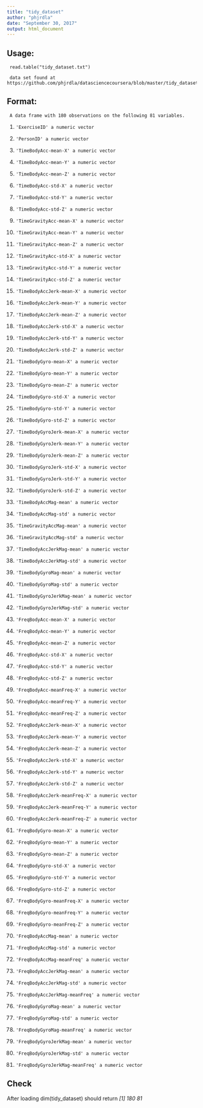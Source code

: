 ```yaml
---
title: "tidy_dataset"
author: "phjrdla"
date: "September 30, 2017"
output: html_document
---
```


## Usage:

     read.table("tidy_dataset.txt")
     
     data set found at https://github.com/phjrdla/datasciencecoursera/blob/master/tidy_dataset.txt
     
## Format:

     A data frame with 180 observations on the following 81 variables.

1.     'ExerciseID' a numeric vector

1.     'PersonID' a numeric vector

1.     'TimeBodyAcc-mean-X' a numeric vector

1.     'TimeBodyAcc-mean-Y' a numeric vector

1.     'TimeBodyAcc-mean-Z' a numeric vector

1.     'TimeBodyAcc-std-X' a numeric vector

1.     'TimeBodyAcc-std-Y' a numeric vector

1.     'TimeBodyAcc-std-Z' a numeric vector

1.     'TimeGravityAcc-mean-X' a numeric vector

1.     'TimeGravityAcc-mean-Y' a numeric vector

1.     'TimeGravityAcc-mean-Z' a numeric vector

1.     'TimeGravityAcc-std-X' a numeric vector

1.     'TimeGravityAcc-std-Y' a numeric vector

1.     'TimeGravityAcc-std-Z' a numeric vector

1.     'TimeBodyAccJerk-mean-X' a numeric vector

1.     'TimeBodyAccJerk-mean-Y' a numeric vector

1.     'TimeBodyAccJerk-mean-Z' a numeric vector

1.     'TimeBodyAccJerk-std-X' a numeric vector

1.     'TimeBodyAccJerk-std-Y' a numeric vector

1.     'TimeBodyAccJerk-std-Z' a numeric vector

1.     'TimeBodyGyro-mean-X' a numeric vector

1.     'TimeBodyGyro-mean-Y' a numeric vector

1.     'TimeBodyGyro-mean-Z' a numeric vector

1.     'TimeBodyGyro-std-X' a numeric vector

1.     'TimeBodyGyro-std-Y' a numeric vector

1.     'TimeBodyGyro-std-Z' a numeric vector

1.     'TimeBodyGyroJerk-mean-X' a numeric vector

1.     'TimeBodyGyroJerk-mean-Y' a numeric vector

1.     'TimeBodyGyroJerk-mean-Z' a numeric vector

1.     'TimeBodyGyroJerk-std-X' a numeric vector

1.     'TimeBodyGyroJerk-std-Y' a numeric vector

1.     'TimeBodyGyroJerk-std-Z' a numeric vector

1.     'TimeBodyAccMag-mean' a numeric vector

1.     'TimeBodyAccMag-std' a numeric vector

1.     'TimeGravityAccMag-mean' a numeric vector

1.     'TimeGravityAccMag-std' a numeric vector

1.     'TimeBodyAccJerkMag-mean' a numeric vector

1.     'TimeBodyAccJerkMag-std' a numeric vector

1.     'TimeBodyGyroMag-mean' a numeric vector

1.     'TimeBodyGyroMag-std' a numeric vector

1.     'TimeBodyGyroJerkMag-mean' a numeric vector

1.     'TimeBodyGyroJerkMag-std' a numeric vector

1.     'FreqBodyAcc-mean-X' a numeric vector

1.     'FreqBodyAcc-mean-Y' a numeric vector

1.     'FreqBodyAcc-mean-Z' a numeric vector

1.     'FreqBodyAcc-std-X' a numeric vector

1.     'FreqBodyAcc-std-Y' a numeric vector

1.     'FreqBodyAcc-std-Z' a numeric vector

1.     'FreqBodyAcc-meanFreq-X' a numeric vector

1.     'FreqBodyAcc-meanFreq-Y' a numeric vector

1.     'FreqBodyAcc-meanFreq-Z' a numeric vector

1.     'FreqBodyAccJerk-mean-X' a numeric vector

1.     'FreqBodyAccJerk-mean-Y' a numeric vector

1.     'FreqBodyAccJerk-mean-Z' a numeric vector

1.     'FreqBodyAccJerk-std-X' a numeric vector

1.     'FreqBodyAccJerk-std-Y' a numeric vector

1.     'FreqBodyAccJerk-std-Z' a numeric vector

1.     'FreqBodyAccJerk-meanFreq-X' a numeric vector

1.     'FreqBodyAccJerk-meanFreq-Y' a numeric vector

1.     'FreqBodyAccJerk-meanFreq-Z' a numeric vector

1.     'FreqBodyGyro-mean-X' a numeric vector

1.     'FreqBodyGyro-mean-Y' a numeric vector

1.     'FreqBodyGyro-mean-Z' a numeric vector

1.     'FreqBodyGyro-std-X' a numeric vector

1.     'FreqBodyGyro-std-Y' a numeric vector

1.     'FreqBodyGyro-std-Z' a numeric vector

1.     'FreqBodyGyro-meanFreq-X' a numeric vector

1.     'FreqBodyGyro-meanFreq-Y' a numeric vector

1.     'FreqBodyGyro-meanFreq-Z' a numeric vector

1.     'FreqBodyAccMag-mean' a numeric vector

1.     'FreqBodyAccMag-std' a numeric vector

1.     'FreqBodyAccMag-meanFreq' a numeric vector

1.     'FreqBodyAccJerkMag-mean' a numeric vector

1.     'FreqBodyAccJerkMag-std' a numeric vector

1.     'FreqBodyAccJerkMag-meanFreq' a numeric vector

1.     'FreqBodyGyroMag-mean' a numeric vector

1.     'FreqBodyGyroMag-std' a numeric vector

1.     'FreqBodyGyroMag-meanFreq' a numeric vector

1.     'FreqBodyGyroJerkMag-mean' a numeric vector

1.     'FreqBodyGyroJerkMag-std' a numeric vector

1.     'FreqBodyGyroJerkMag-meanFreq' a numeric vector

## Check
After loading dim(tidy_dataset) should return *[1] 180  81*
